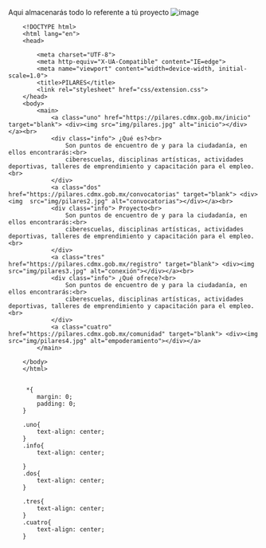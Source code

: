 Aqui almacenarás todo lo referente a tú proyecto
![image](https://user-images.githubusercontent.com/99224635/170908114-2004aca3-643c-462c-ad71-6a34b756aa08.png)

        <!DOCTYPE html>
        <html lang="en">
        <head>

            <meta charset="UTF-8">
            <meta http-equiv="X-UA-Compatible" content="IE=edge">
            <meta name="viewport" content="width=device-width, initial-scale=1.0">
            <title>PILARES</title>
            <link rel="stylesheet" href="css/extension.css">
        </head>
        <body>
            <main>
                <a class="uno" href="https://pilares.cdmx.gob.mx/inicio" target="blank"> <div><img src="img/pilares.jpg" alt="inicio"></div></a><br>
                <div class="info"> ¿Qué es?<br>
                    Son puntos de encuentro de y para la ciudadanía, en ellos encontrarás:<br>
                    ciberescuelas, disciplinas artísticas, actividades deportivas, talleres de emprendimiento y capacitación para el empleo. <br>
                </div>
                <a class="dos" href="https://pilares.cdmx.gob.mx/convocatorias" target="blank"> <div><img  src="img/pilares2.jpg" alt="convocatorias"></div></a><br>
                <div class="info"> Proyecto<br>
                    Son puntos de encuentro de y para la ciudadanía, en ellos encontrarás:<br>
                    ciberescuelas, disciplinas artísticas, actividades deportivas, talleres de emprendimiento y capacitación para el empleo. <br>
                </div>
                <a class="tres" href="https://pilares.cdmx.gob.mx/registro" target="blank"> <div><img src="img/pilares3.jpg" alt="conexión"></div></a><br>
                <div class="info"> ¿Qué ofrece?<br>
                    Son puntos de encuentro de y para la ciudadanía, en ellos encontrarás:<br>
                    ciberescuelas, disciplinas artísticas, actividades deportivas, talleres de emprendimiento y capacitación para el empleo. <br>
                </div>
                <a class="cuatro" href="https://pilares.cdmx.gob.mx/comunidad" target="blank"> <div><img src="img/pilares4.jpg" alt="empoderamiento"></div></a>
            </main>

        </body>
        </html>
        
 
         *{
            margin: 0;
            padding: 0;
        }

        .uno{
            text-align: center; 
        }
        .info{
            text-align: center;

        }
        .dos{
            text-align: center;
        }

        .tres{
            text-align: center;
        }
        .cuatro{
            text-align: center;
        }
